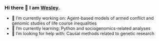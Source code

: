 ### Hi there 👋 I am [Wesley](wesleywj.github.io). 

<!--
**wesleywj/wesleywj** is a ✨ _special_ ✨ repository because its `README.md` (this file) appears on your GitHub profile. -->

- 🔭 I’m currently working on: Agent-based models of armed conflict and genomic studies of life course inequalities
- 🌱 I’m currently learning: Python and sociogenomics-related analyses
- 🤔 I’m looking for help with: Causal methods related to genetic research
  
<!-- 
- 👯 I’m looking to collaborate on
- 💬 Ask me about ...
- 📫 How to reach me: ...
- 😄 Pronouns: ...
- ⚡ Fun fact: ...
--> 
